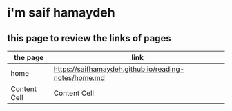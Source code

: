 # i'm saif hamaydeh
## this page to review the links of pages


| the page  | link |
| ------------- | ------------- |
|  home | https://saifhamaydeh.github.io/reading-notes/home.md  |
| Content Cell  | Content Cell  |